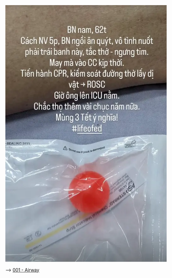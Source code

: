 
  
![../200 FILES/201 Image/250131-20250208113105347.webp](../200%20FILES/201%20Image/250131-20250208113105347.webp)
  

  
--> [001 - Airway](../000%20MOC/CC/001%20-%20Airway.md)